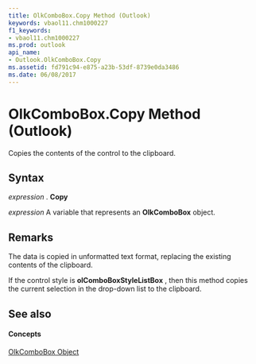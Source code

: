 ```yaml
---
title: OlkComboBox.Copy Method (Outlook)
keywords: vbaol11.chm1000227
f1_keywords:
- vbaol11.chm1000227
ms.prod: outlook
api_name:
- Outlook.OlkComboBox.Copy
ms.assetid: fd791c94-e875-a23b-53df-8739e0da3486
ms.date: 06/08/2017
---
```



# OlkComboBox.Copy Method (Outlook)

Copies the contents of the control to the clipboard.


## Syntax

 _expression_ . **Copy**

 _expression_ A variable that represents an **OlkComboBox** object.


## Remarks

The data is copied in unformatted text format, replacing the existing contents of the clipboard.

If the control style is  **olComboBoxStyleListBox** , then this method copies the current selection in the drop-down list to the clipboard.


## See also


#### Concepts


[OlkComboBox Object](olkcombobox-object-outlook.md)

